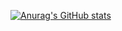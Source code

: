 [![Anurag's GitHub stats](https://github-readme-stats.vercel.app/api?username=guilhermealcantara-cli)](https://github.com/anuraghazra/github-readme-stats)

<!--
**guilhermealcantara-cli/guilhermealcantara-cli** is a ✨ _special_ ✨ repository because its `README.md` (this file) appears on your GitHub profile.

Here are some ideas to get you started:

- 🔭 I’m currently working on ...
- 🌱 I’m currently learning ...
- 👯 I’m looking to collaborate on ...
- 🤔 I’m looking for help with ...
- 💬 Ask me about ...
- 📫 How to reach me: ...
- 😄 Pronouns: ...
- ⚡ Fun fact: ...
-->
